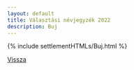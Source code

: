 ```yaml
---
layout: default
title: Választási névjegyzék 2022
description: Buj
---
```


{% include settlementHTMLs/Buj.html %}

[Vissza](../)